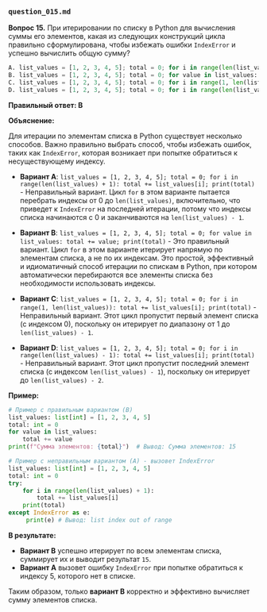 ### `question_015.md`

**Вопрос 15.** При итерировании по списку в Python для вычисления суммы его элементов, какая из следующих конструкций цикла правильно сформулирована, чтобы избежать ошибки `IndexError` и успешно вычислить общую сумму?

```python
A. list_values = [1, 2, 3, 4, 5]; total = 0; for i in range(len(list_values) + 1): total += list_values[i]; print(total)
B. list_values = [1, 2, 3, 4, 5]; total = 0; for value in list_values: total += value; print(total)
C. list_values = [1, 2, 3, 4, 5]; total = 0; for i in range(1, len(list_values)): total += list_values[i]; print(total)
D. list_values = [1, 2, 3, 4, 5]; total = 0; for i in range(len(list_values) - 1): total += list_values[i]; print(total)
```

**Правильный ответ: B**

**Объяснение:**

Для итерации по элементам списка в Python существует несколько способов. Важно правильно выбрать способ, чтобы избежать ошибок, таких как `IndexError`, которая возникает при попытке обратиться к несуществующему индексу.

*   **Вариант A**: `list_values = [1, 2, 3, 4, 5]; total = 0; for i in range(len(list_values) + 1): total += list_values[i]; print(total)` - Неправильный вариант. Цикл `for` в этом варианте пытается перебрать индексы от 0 до `len(list_values)`, включительно, что приведет к `IndexError` на последней итерации, потому что индексы списка начинаются с 0 и заканчиваются на `len(list_values) - 1`.

*   **Вариант B**: `list_values = [1, 2, 3, 4, 5]; total = 0; for value in list_values: total += value; print(total)` - Это правильный вариант. Цикл `for` в этом варианте итерирует напрямую по элементам списка, а не по их индексам. Это простой, эффективный и идиоматичный способ итерации по спискам в Python, при котором автоматически перебираются все элементы списка без необходимости использовать индексы.
    
*   **Вариант C**: `list_values = [1, 2, 3, 4, 5]; total = 0; for i in range(1, len(list_values)): total += list_values[i]; print(total)` - Неправильный вариант. Этот цикл пропустит первый элемент списка (с индексом 0), поскольку он итерирует по диапазону от 1 до `len(list_values) - 1`.

*   **Вариант D**: `list_values = [1, 2, 3, 4, 5]; total = 0; for i in range(len(list_values) - 1): total += list_values[i]; print(total)` - Неправильный вариант. Этот цикл пропустит последний элемент списка (с индексом `len(list_values) - 1`), поскольку он итерирует до `len(list_values) - 2`.

**Пример:**

```python
# Пример с правильным вариантом (B)
list_values: list[int] = [1, 2, 3, 4, 5]
total: int = 0
for value in list_values:
    total += value
print(f"Сумма элементов: {total}")  # Вывод: Сумма элементов: 15

# Пример с неправильным вариантом (A) - вызовет IndexError
list_values: list[int] = [1, 2, 3, 4, 5]
total: int = 0
try:
    for i in range(len(list_values) + 1):
        total += list_values[i]
    print(total)
except IndexError as e:
     print(e) # Вывод: list index out of range
```

**В результате:**

*   **Вариант B** успешно итерирует по всем элементам списка, суммирует их и выводит результат `15`.
*   **Вариант A** вызовет ошибку `IndexError` при попытке обратиться к индексу 5, которого нет в списке.

Таким образом, только **вариант B** корректно и эффективно вычисляет сумму элементов списка.
